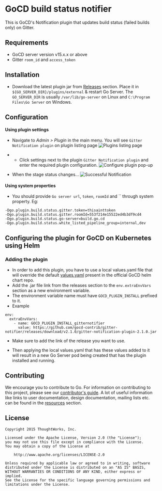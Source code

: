 # GoCD build status notifier
This is GoCD's Notification plugin that updates build status (failed builds only) on Gitter.

## Requirements
* GoCD server version v15.x.x or above
* Gitter `room_id` and `access_token`

## Installation
- Download the latest plugin jar from [Releases](https://github.com/gocd-contrib/gitter-notifier/releases) section. Place it in `${GO_SERVER_DIR}/plugins/external` & restart Go Server. The `GO_SERVER_DIR` is usually `/var/lib/go-server` on Linux and `C:\Program Files\Go Server` on Windows.

## Configuration

#### Using plugin settings
* Navigate to *Admin > Plugin* in the main menu. You will see `Gitter Notification plugin` on plugin listing page
![Plugins listing page][1]

* * Click settings next to the plugin `Gitter Notification plugin` and enter the required plugin configuration. 
![Configure plugin pop-up][2]

* When the stage status changes...
![Successful Notification][3]

#### Using system properties

- You should provide `Go server url`, `token`, `roomId` and ``  through system property.
Eg:
```
-Dgo.plugin.build.status.gitter.token=thisainttoken
-Dgo.plugin.build.status.gitter.roomId=553f214e15522ed4b3df9cd4
-Dgo.plugin.build.status.go-server=build.go.cd
-Dgo.plugin.build.status.white_listed_pipeline_group=internal,dev
```

## Configuring the plugin for GoCD on Kubernetes using Helm

### Adding the plugin
- In order to add this plugin, you have to use a local values.yaml file that will override the default [values.yaml](https://github.com/helm/charts/blob/master/stable/gocd/values.yaml) present in the official GoCD helm chart repo.
- Add the .jar file link from the releases section to the `env.extraEnvVars` section as a new environment variable.
- The environment variable name must have `GOCD_PLUGIN_INSTALL` prefixed to it.
- Example

```
env:
  extraEnvVars:
    - name: GOCD_PLUGIN_INSTALL_gitternotifier
      value: https://github.com/gocd-contrib/gitter-notifier/releases/download/v2.1.0/gitter-notification-plugin-2.1.0.jar
```

- Make sure to add the link of the release you want to use.

- Then applying the local values.yaml that has these values added to it will result in a new Go Server pod being created that has the plugin installed and running.

[1]: images/list-plugin.png  "List Plugin"
[2]: images/configure-plugin.png  "Configure Plugin"
[3]: images/gitter-notification.png  "Successful Notification"

## Contributing
We encourage you to contribute to Go. For information on contributing to this project, please see our [contributor's guide](http://www.go.cd/contribute).
A lot of useful information like links to user documentation, design documentation, mailing lists etc. can be found in the [resources](http://www.go.cd/community/resources.html) section.

## License

```plain
Copyright 2015 ThoughtWorks, Inc.

Licensed under the Apache License, Version 2.0 (the "License");
you may not use this file except in compliance with the License.
You may obtain a copy of the License at

    http://www.apache.org/licenses/LICENSE-2.0

Unless required by applicable law or agreed to in writing, software
distributed under the License is distributed on an "AS IS" BASIS,
WITHOUT WARRANTIES OR CONDITIONS OF ANY KIND, either express or implied.
See the License for the specific language governing permissions and
limitations under the License.
```